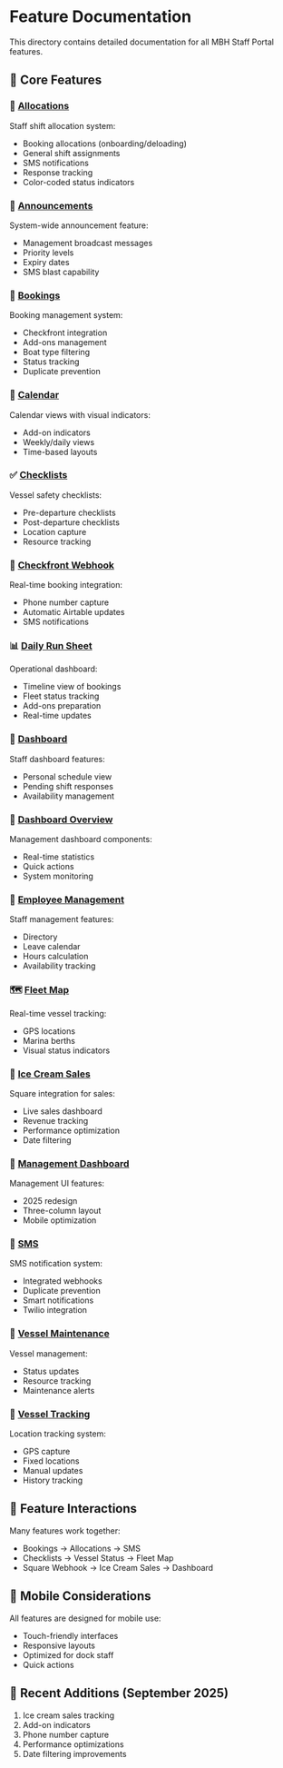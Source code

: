 # Feature Documentation

This directory contains detailed documentation for all MBH Staff Portal features.

## 🎯 Core Features

### 📅 [Allocations](allocations/)
Staff shift allocation system:
- Booking allocations (onboarding/deloading)
- General shift assignments
- SMS notifications
- Response tracking
- Color-coded status indicators

### 📢 [Announcements](announcements/)
System-wide announcement feature:
- Management broadcast messages
- Priority levels
- Expiry dates
- SMS blast capability

### 🚤 [Bookings](bookings/)
Booking management system:
- Checkfront integration
- Add-ons management
- Boat type filtering
- Status tracking
- Duplicate prevention

### 📆 [Calendar](calendar/)
Calendar views with visual indicators:
- Add-on indicators
- Weekly/daily views
- Time-based layouts

### ✅ [Checklists](checklists/)
Vessel safety checklists:
- Pre-departure checklists
- Post-departure checklists
- Location capture
- Resource tracking

### 🔔 [Checkfront Webhook](checkfront-webhook/)
Real-time booking integration:
- Phone number capture
- Automatic Airtable updates
- SMS notifications

### 📊 [Daily Run Sheet](daily-run-sheet/)
Operational dashboard:
- Timeline view of bookings
- Fleet status tracking
- Add-ons preparation
- Real-time updates

### 👤 [Dashboard](dashboard/) 
Staff dashboard features:
- Personal schedule view
- Pending shift responses
- Availability management

### 🎯 [Dashboard Overview](dashboard-overview/)
Management dashboard components:
- Real-time statistics
- Quick actions
- System monitoring

### 👥 [Employee Management](employee-management/)
Staff management features:
- Directory
- Leave calendar
- Hours calculation
- Availability tracking

### 🗺️ [Fleet Map](fleet-map/)
Real-time vessel tracking:
- GPS locations
- Marina berths
- Visual status indicators

### 🍦 [Ice Cream Sales](ice-cream-sales/)
Square integration for sales:
- Live sales dashboard
- Revenue tracking
- Performance optimization
- Date filtering

### 💼 [Management Dashboard](management-dashboard/)
Management UI features:
- 2025 redesign
- Three-column layout
- Mobile optimization

### 📱 [SMS](sms/)
SMS notification system:
- Integrated webhooks
- Duplicate prevention
- Smart notifications
- Twilio integration

### 🔧 [Vessel Maintenance](vessel-maintenance/)
Vessel management:
- Status updates
- Resource tracking
- Maintenance alerts

### 📍 [Vessel Tracking](vessel-tracking/)
Location tracking system:
- GPS capture
- Fixed locations
- Manual updates
- History tracking

## 🔄 Feature Interactions

Many features work together:
- Bookings → Allocations → SMS
- Checklists → Vessel Status → Fleet Map
- Square Webhook → Ice Cream Sales → Dashboard

## 📱 Mobile Considerations

All features are designed for mobile use:
- Touch-friendly interfaces
- Responsive layouts
- Optimized for dock staff
- Quick actions

## 🚀 Recent Additions (September 2025)

1. Ice cream sales tracking
2. Add-on indicators
3. Phone number capture
4. Performance optimizations
5. Date filtering improvements

